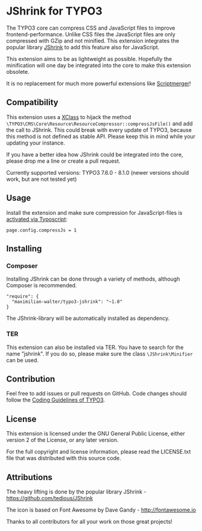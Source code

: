 # JShrink for TYPO3

The TYPO3 core can compress CSS and JavaScript files to improve frontend-performance. Unlike CSS files the JavaScript files are
only compressed with GZip and not minified. This extension integrates the popular library
[JShrink](https://github.com/tedious/JShrink) to add this feature also for JavaScript.

This extension aims to be as lightweight as possible. Hopefully the minification will one day be integrated into the core to make this
extension obsolete.

It is no replacement for much more powerful extensions like [Scriptmerger](https://typo3.org/extensions/repository/view/scriptmerger)!


## Compatibility

This extension uses a [XClass](https://wiki.typo3.org/XCLASS) to hijack the method
```\TYPO3\CMS\Core\Resource\ResourceCompressor::compressJsFile()``` and add the call to JShrink. This could break with every update
of TYPO3, because this method is not defined as stable API. Please keep this in mind while your updating your instance.

If you have a better idea how JShrink could be integrated into the core, please drop me a line or create a pull request.

Currently supported versions: TYPO3 7.6.0 - 8.1.0 (newer versions should work, but are not tested yet) 


## Usage

Install the extension and make sure compression for JavaScript-files is [activated via Typoscript](https://docs.typo3.org/typo3cms/TyposcriptReference/Setup/Config/Index.html#compressjs):

```
page.config.compressJs = 1
```


## Installing

### Composer

Installing JShrink can be done through a variety of methods, although Composer is recommended.

```
"require": {
  "maximilian-walter/typo3-jshrink": "~1.0"
}
```

The JShrink-library will be automatically installed as dependency.


### TER

This extension can also be installed via TER. You have to search for the name "jshrink". If you do so, please make sure the class
```\JShrink\Minifier``` can be used.


## Contribution

Feel free to add issues or pull requests on GitHub. Code changes should follow the [Coding Guidelines of TYPO3](https://docs.typo3.org/typo3cms/CodingGuidelinesReference/).


## License

This extension is licensed under the GNU General Public License, either version 2 of the License, or any later version.

For the full copyright and license information, please read the LICENSE.txt file that was distributed with this source code.


## Attributions

The heavy lifting is done by the popular library JShrink - https://github.com/tedious/JShrink

The icon is based on Font Awesome by Dave Gandy - http://fontawesome.io

Thanks to all contributors for all your work on those great projects!